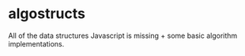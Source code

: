 # algostructs
All of the data structures Javascript is missing + some basic algorithm implementations.
